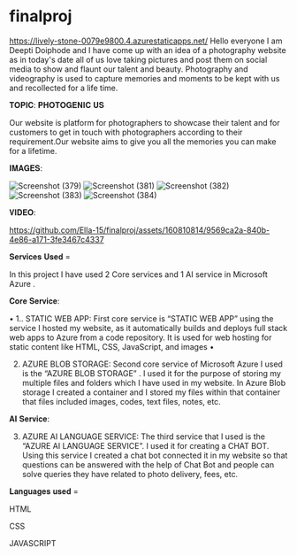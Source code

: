 # finalproj
https://lively-stone-0079e9800.4.azurestaticapps.net/
Hello everyone I am Deepti Doiphode and I have come up with an idea of a photography website as in today's date all of us love taking pictures and post them on social media to show and flaunt  our talent and beauty. Photography and videography is used to capture memories and moments to be kept with us and recollected for a life time.


𝐓𝐎𝐏𝐈𝐂: 𝐏𝐇𝐎𝐓𝐎𝐆𝐄𝐍𝐈𝐂 𝐔𝐒

Our website is platform for photographers to showcase their talent and for  customers to  get in touch with photographers according to their requirement.Our website aims to give you all the memories you can make for a lifetime.

𝐈𝐌𝐀𝐆𝐄𝐒:

![Screenshot (379)](https://github.com/Ella-15/finalproj/assets/160810814/a96f0858-ab81-4837-9cf2-39da46e53339)
![Screenshot (381)](https://github.com/Ella-15/finalproj/assets/160810814/363b0df0-cc99-4f42-944c-5105c2de0b3a)
![Screenshot (382)](https://github.com/Ella-15/finalproj/assets/160810814/2dddb7aa-7019-423b-bba7-9be3132e5c2b)
![Screenshot (383)](https://github.com/Ella-15/finalproj/assets/160810814/22b28e3d-4681-4846-95b0-6add38629192)
![Screenshot (384)](https://github.com/Ella-15/finalproj/assets/160810814/7f5a5cd9-30c6-40ed-b958-4ef0eaccad76)

𝐕𝐈𝐃𝐄𝐎:

https://github.com/Ella-15/finalproj/assets/160810814/9569ca2a-840b-4e86-a171-3fe3467c4337


𝐒𝐞𝐫𝐯𝐢𝐜𝐞𝐬 𝐔𝐬𝐞𝐝 =

In this project I have used 2 Core services and 1 AI service in Microsoft Azure .

𝐂𝐨𝐫𝐞 𝐒𝐞𝐫𝐯𝐢𝐜𝐞:

•	1.. STATIC WEB APP: First core service is “STATIC WEB APP” using the service I hosted my website, as it automatically builds and deploys full stack web apps to Azure from a code repository.  It is used for web hosting for static content like HTML, CSS, JavaScript, and images
•	

2. AZURE BLOB STORAGE: Second core service of Microsoft Azure I used is the “AZURE BLOB STORAGE” .  I used it for the purpose of storing my multiple files and folders which I have used in my website. In Azure Blob storage I created a container and I stored my files within that container that files included images, codes, text files, notes, etc.

𝐀𝐈 𝐒𝐞𝐫𝐯𝐢𝐜𝐞:

3. AZURE AI LANGUAGE SERVICE: The third service that I used is the “AZURE AI LANGUAGE SERVICE”. I used it for creating a CHAT BOT. Using this service I created a chat bot connected it in my website so that questions can be answered with the help of  Chat Bot and people can solve queries they have related to photo delivery, fees, etc.

𝐋𝐚𝐧𝐠𝐮𝐚𝐠𝐞𝐬 𝐮𝐬𝐞𝐝 =

HTML

CSS

JAVASCRIPT
